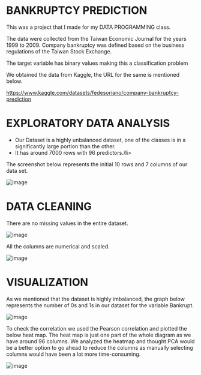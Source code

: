 # BANKRUPTCY PREDICTION

This was a project that I made for my DATA PROGRAMMING class.

The data were collected from the Taiwan Economic Journal for the years 1999 to 2009. Company bankruptcy was defined based on the business regulations of the Taiwan Stock Exchange. 

The target variable has binary values making this a classification problem

We obtained the data from Kaggle, the URL for the same is mentioned below.

https://www.kaggle.com/datasets/fedesoriano/company-bankruptcy-prediction

# EXPLORATORY DATA ANALYSIS
<ul>
  <li>Our Dataset is a highly unbalanced dataset, one of the classes is in a significantly large portion than the other.</li>
  <li>It has around 7000 rows with 96 predictors./li>
</ul>
The screenshot below represents the initial 10 rows and 7 columns of our data set.

![image](https://user-images.githubusercontent.com/31709147/194932453-e7183e58-6891-437c-b3d4-6e883de96487.png)


# DATA CLEANING

There are no missing values in the entire dataset.

 ![image](https://user-images.githubusercontent.com/31709147/194932617-250b13f0-0e16-4b9b-a875-7e781a3fab5f.png)

All the columns are numerical and scaled.
 
 ![image](https://user-images.githubusercontent.com/31709147/194933281-2292eefa-8da4-420e-86ec-e192f7003eb6.png)

# VISUALIZATION

As we mentioned that the dataset is highly imbalanced, the graph below represents the number of 0s and 1s in our dataset for the variable Bankrupt.

![image](https://user-images.githubusercontent.com/31709147/194933046-d4812bff-dc2e-4675-ab7e-f53b553032b9.png)

To check the correlation we used the Pearson correlation and plotted the below heat map. The heat map is just one part of the whole diagram as we have around 96 columns. We analyzed the heatmap and thought PCA would be a better option to go ahead to reduce the columns as manually selecting columns would have been a lot more time-consuming.

![image](https://user-images.githubusercontent.com/31709147/194933375-e9c20591-6406-4425-aa71-df17f90f892f.png)



 

